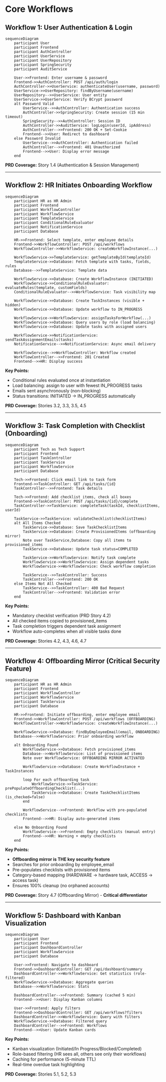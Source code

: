 # Core Workflows

## Workflow 1: User Authentication & Login

```mermaid
sequenceDiagram
    participant User
    participant Frontend
    participant AuthController
    participant UserService
    participant UserRepository
    participant SpringSecurity
    participant AuditService

    User->>Frontend: Enter username & password
    Frontend->>AuthController: POST /api/auth/login
    AuthController->>UserService: authenticateUser(username, password)
    UserService->>UserRepository: findByUsername(username)
    UserRepository-->>UserService: User entity
    UserService->>UserService: Verify BCrypt password
    alt Password Valid
        UserService-->>AuthController: Authentication success
        AuthController->>SpringSecurity: Create session (15 min timeout)
        SpringSecurity-->>AuthController: Session ID
        AuthController->>AuditService: logLogin(userId, ipAddress)
        AuthController-->>Frontend: 200 OK + Set-Cookie
        Frontend-->>User: Redirect to dashboard
    else Password Invalid
        UserService-->>AuthController: Authentication failed
        AuthController-->>Frontend: 401 Unauthorized
        Frontend-->>User: Display error message
    end
```

**PRD Coverage:** Story 1.4 (Authentication & Session Management)

---

## Workflow 2: HR Initiates Onboarding Workflow

```mermaid
sequenceDiagram
    participant HR as HR Admin
    participant Frontend
    participant WorkflowController
    participant WorkflowService
    participant TemplateService
    participant ConditionalRuleEvaluator
    participant NotificationService
    participant Database

    HR->>Frontend: Select template, enter employee details
    Frontend->>WorkflowController: POST /api/workflows
    WorkflowController->>WorkflowService: createWorkflowInstance(...)

    WorkflowService->>TemplateService: getTemplateById(templateId)
    TemplateService->>Database: Fetch template with tasks, fields, rules
    Database-->>TemplateService: Template data

    WorkflowService->>Database: Create WorkflowInstance (INITIATED)
    WorkflowService->>ConditionalRuleEvaluator: evaluateRules(template, customFields)
    ConditionalRuleEvaluator-->>WorkflowService: Task visibility map

    WorkflowService->>Database: Create TaskInstances (visible + hidden)
    WorkflowService->>Database: Update workflow to IN_PROGRESS

    WorkflowService->>WorkflowService: assignTasksForWorkflow(...)
    WorkflowService->>Database: Query users by role (load balancing)
    WorkflowService->>Database: Update tasks with assigned users

    WorkflowService->>NotificationService: sendTaskAssignmentEmails(tasks)
    NotificationService-->>NotificationService: Async email delivery

    WorkflowService-->>WorkflowController: Workflow created
    WorkflowController-->>Frontend: 201 Created
    Frontend-->>HR: Display success
```

**Key Points:**
- Conditional rules evaluated once at instantiation
- Load balancing: assign to user with fewest IN_PROGRESS tasks
- Emails sent asynchronously (non-blocking)
- Status transitions: INITIATED → IN_PROGRESS automatically

**PRD Coverage:** Stories 3.2, 3.3, 3.5, 4.5

---

## Workflow 3: Task Completion with Checklist (Onboarding)

```mermaid
sequenceDiagram
    participant Tech as Tech Support
    participant Frontend
    participant TaskController
    participant TaskService
    participant WorkflowService
    participant Database

    Tech->>Frontend: Click email link to task form
    Frontend->>TaskController: GET /api/tasks/{id}
    TaskController-->>Frontend: Task details

    Tech->>Frontend: Add checklist items, check all boxes
    Frontend->>TaskController: POST /api/tasks/{id}/complete
    TaskController->>TaskService: completeTask(taskId, checklistItems, userId)

    TaskService->>TaskService: validateChecklist(checklistItems)
    alt All Items Checked
        TaskService->>Database: Save TaskChecklistItems
        TaskService->>Database: Create ProvisionedItems (offboarding mirror)
        Note over TaskService,Database: Copy all items to provisioned_items
        TaskService->>Database: Update task status=COMPLETED

        TaskService->>WorkflowService: Notify task complete
        WorkflowService->>WorkflowService: Assign dependent tasks
        WorkflowService->>WorkflowService: Check workflow completion

        TaskService-->>TaskController: Success
        TaskController-->>Frontend: 200 OK
    else Items Not All Checked
        TaskService-->>TaskController: 400 Bad Request
        TaskController-->>Frontend: Validation error
    end
```

**Key Points:**
- Mandatory checklist verification (PRD Story 4.2)
- All checked items copied to provisioned_items
- Task completion triggers dependent task assignment
- Workflow auto-completes when all visible tasks done

**PRD Coverage:** Stories 4.2, 4.3, 4.6, 4.7

---

## Workflow 4: Offboarding Mirror (Critical Security Feature)

```mermaid
sequenceDiagram
    participant HR as HR Admin
    participant Frontend
    participant WorkflowController
    participant WorkflowService
    participant TaskService
    participant Database

    HR->>Frontend: Initiate offboarding, enter employee email
    Frontend->>WorkflowController: POST /api/workflows (OFFBOARDING)
    WorkflowController->>WorkflowService: createWorkflowInstance(...)

    WorkflowService->>Database: findByEmployeeEmail(email, ONBOARDING)
    Database-->>WorkflowService: Prior onboarding workflow

    alt Onboarding Found
        WorkflowService->>Database: Fetch provisioned_items
        Database-->>WorkflowService: List of provisioned items
        Note over WorkflowService: OFFBOARDING MIRROR ACTIVATED

        WorkflowService->>Database: Create WorkflowInstance + TaskInstances

        loop For each offboarding task
            WorkflowService->>TaskService: prePopulateOffboardingChecklist(...)
            TaskService->>Database: Create TaskChecklistItems (is_checked=false)
        end

        WorkflowService-->>Frontend: Workflow with pre-populated checklists
        Frontend-->>HR: Display auto-generated items

    else No Onboarding Found
        WorkflowService-->>Frontend: Empty checklists (manual entry)
        Frontend-->>HR: Warning + empty checklists
    end
```

**Key Points:**
- **Offboarding mirror is THE key security feature**
- Searches for prior onboarding by employee_email
- Pre-populates checklists with provisioned items
- Category-based mapping (HARDWARE → hardware task, ACCESS → access task)
- Ensures 100% cleanup (no orphaned accounts)

**PRD Coverage:** Story 4.7 (Offboarding Mirror) - **Critical differentiator**

---

## Workflow 5: Dashboard with Kanban Visualization

```mermaid
sequenceDiagram
    participant User
    participant Frontend
    participant DashboardController
    participant WorkflowService
    participant Database

    User->>Frontend: Navigate to dashboard
    Frontend->>DashboardController: GET /api/dashboard/summary
    DashboardController->>WorkflowService: Get statistics (role-filtered)
    WorkflowService->>Database: Aggregate queries
    Database-->>WorkflowService: Stats

    DashboardController-->>Frontend: Summary (cached 5 min)
    Frontend-->>User: Display Kanban columns

    User->>Frontend: Apply filters
    Frontend->>DashboardController: GET /api/workflows?filters
    DashboardController->>WorkflowService: Query with filters
    WorkflowService->>Database: Filtered query
    DashboardController-->>Frontend: Workflows
    Frontend-->>User: Update Kanban cards
```

**Key Points:**
- Kanban visualization (Initiated/In Progress/Blocked/Completed)
- Role-based filtering (HR sees all, others see only their workflows)
- Caching for performance (5-minute TTL)
- Real-time overdue task highlighting

**PRD Coverage:** Stories 5.1, 5.2, 5.3

